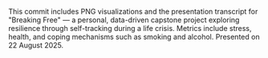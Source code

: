 This commit includes PNG visualizations and the presentation transcript for "Breaking Free" — a personal, data-driven capstone project exploring resilience through self-tracking during a life crisis. Metrics include stress, health, and coping mechanisms such as smoking and alcohol. Presented on 22 August 2025.
